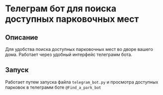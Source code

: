# Телеграм бот для поиска доступных парковочных мест

## Описание

Для удобства поиска доступных парковочных мест во дворе вашего дома. Работает через удобный интерфейс телеграмм бота.

## Запуск

Работает путем запуска файла ```telegram_bot.py``` и просмотра доступных парковок в телеграмм боте ```@Find_a_park_bot```

